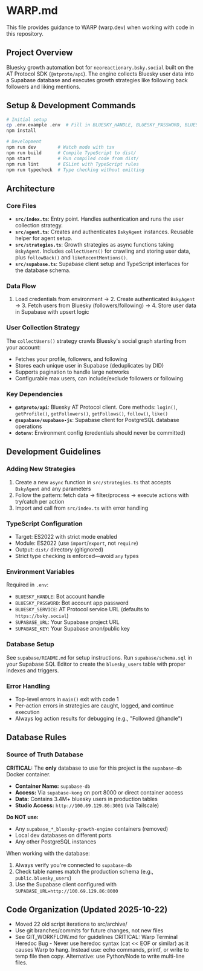 # WARP.md

This file provides guidance to WARP (warp.dev) when working with code in this repository.

## Project Overview

Bluesky growth automation bot for `neoreactionary.bsky.social` built on the AT Protocol SDK (`@atproto/api`). The engine collects Bluesky user data into a Supabase database and executes growth strategies like following back followers and liking mentions.

## Setup & Development Commands

```bash
# Initial setup
cp .env.example .env  # Fill in BLUESKY_HANDLE, BLUESKY_PASSWORD, BLUESKY_SERVICE
npm install

# Development
npm run dev        # Watch mode with tsx
npm run build      # Compile TypeScript to dist/
npm start          # Run compiled code from dist/
npm run lint       # ESLint with TypeScript rules
npm run typecheck  # Type checking without emitting
```

## Architecture

### Core Files

- **`src/index.ts`**: Entry point. Handles authentication and runs the user collection strategy.
- **`src/agent.ts`**: Creates and authenticates `BskyAgent` instances. Reusable helper for agent setup.
- **`src/strategies.ts`**: Growth strategies as async functions taking `BskyAgent`. Includes `collectUsers()` for crawling and storing user data, plus `followBack()` and `likeRecentMentions()`.
- **`src/supabase.ts`**: Supabase client setup and TypeScript interfaces for the database schema.

### Data Flow

1. Load credentials from environment → 2. Create authenticated `BskyAgent` → 3. Fetch users from Bluesky (followers/following) → 4. Store user data in Supabase with upsert logic

### User Collection Strategy

The `collectUsers()` strategy crawls Bluesky's social graph starting from your account:
- Fetches your profile, followers, and following
- Stores each unique user in Supabase (deduplicates by DID)
- Supports pagination to handle large networks
- Configurable max users, can include/exclude followers or following

### Key Dependencies

- **`@atproto/api`**: Bluesky AT Protocol client. Core methods: `login()`, `getProfile()`, `getFollowers()`, `getFollows()`, `follow()`, `like()`
- **`@supabase/supabase-js`**: Supabase client for PostgreSQL database operations
- **`dotenv`**: Environment config (credentials should never be committed)

## Development Guidelines

### Adding New Strategies

1. Create a new `async` function in `src/strategies.ts` that accepts `BskyAgent` and any parameters
2. Follow the pattern: fetch data → filter/process → execute actions with try/catch per action
3. Import and call from `src/index.ts` with error handling

### TypeScript Configuration

- Target: ES2022 with strict mode enabled
- Module: ES2022 (use `import`/`export`, not `require`)
- Output: `dist/` directory (gitignored)
- Strict type checking is enforced—avoid `any` types

### Environment Variables

Required in `.env`:
- `BLUESKY_HANDLE`: Bot account handle
- `BLUESKY_PASSWORD`: Bot account app password
- `BLUESKY_SERVICE`: AT Protocol service URL (defaults to `https://bsky.social`)
- `SUPABASE_URL`: Your Supabase project URL
- `SUPABASE_KEY`: Your Supabase anon/public key

### Database Setup

See `supabase/README.md` for setup instructions. Run `supabase/schema.sql` in your Supabase SQL Editor to create the `bluesky_users` table with proper indexes and triggers.

### Error Handling

- Top-level errors in `main()` exit with code 1
- Per-action errors in strategies are caught, logged, and continue execution
- Always log action results for debugging (e.g., "Followed @handle")

## Database Rules

### Source of Truth Database

**CRITICAL:** The **only** database to use for this project is the `supabase-db` Docker container.

- **Container Name:** `supabase-db`
- **Access:** Via `supabase-kong` on port 8000 or direct container access
- **Data:** Contains 3.4M+ bluesky users in production tables
- **Studio Access:** `http://100.69.129.86:3001` (via Tailscale)

**Do NOT use:**
- Any `supabase_*_bluesky-growth-engine` containers (removed)
- Local dev databases on different ports
- Any other PostgreSQL instances

When working with the database:
1. Always verify you're connected to `supabase-db`
2. Check table names match the production schema (e.g., `public.bluesky_users`)
3. Use the Supabase client configured with `SUPABASE_URL=http://100.69.129.86:8000`


## Code Organization (Updated 2025-10-22)

- Moved 22 old script iterations to src/archive/
- Use git branches/commits for future changes, not new files
- See GIT_WORKFLOW.md for guidelines
CRITICAL: Warp Terminal Heredoc Bug - Never use heredoc syntax (cat << EOF or similar) as it causes Warp to hang. Instead use: echo commands, printf, or write to temp file then copy. Alternative: use Python/Node to write multi-line files.
